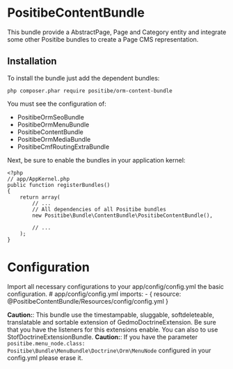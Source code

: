 PositibeContentBundle
=====================

This bundle provide a AbstractPage, Page and Category entity and integrate some other Positibe bundles to create a Page CMS representation.

Installation
------------

To install the bundle just add the dependent bundles:

    php composer.phar require positibe/orm-content-bundle

You must see the configuration of:
* PositibeOrmSeoBundle
* PositibeOrmMenuBundle
* PositibeContentBundle
* PositibeOrmMediaBundle
* PositibeCmfRoutingExtraBundle

Next, be sure to enable the bundles in your application kernel:

    <?php
    // app/AppKernel.php
    public function registerBundles()
    {
        return array(
            // ...
            // All dependencies of all Positibe bundles
            new Positibe\Bundle\ContentBundle\PositibeContentBundle(),

            // ...
        );
    }

Configuration
=============

Import all necessary configurations to your app/config/config.yml the basic configuration.
    # app/config/config.yml
    imports:
        - { resource: @PositibeContentBundle/Resources/config/config.yml }

**Caution:**: This bundle use the timestampable, sluggable, softdeleteable, translatable and sortable extension of GedmoDoctrineExtension. Be sure that you have the listeners for this extensions enable. You can also to use StofDoctrineExtensionBundle.
**Caution:**: If you have the parameter ``positibe.menu_node.class: Positibe\Bundle\MenuBundle\Doctrine\Orm\MenuNode`` configured in your config.yml please erase it.

